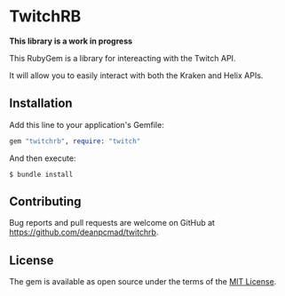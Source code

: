 # TwitchRB

**This library is a work in progress**

This RubyGem is a library for intereacting with the Twitch API.

It will allow you to easily interact with both the Kraken and Helix APIs.

## Installation

Add this line to your application's Gemfile:

```ruby
gem "twitchrb", require: "twitch"
```

And then execute:

    $ bundle install


## Contributing

Bug reports and pull requests are welcome on GitHub at https://github.com/deanpcmad/twitchrb.


## License

The gem is available as open source under the terms of the [MIT License](https://opensource.org/licenses/MIT).
